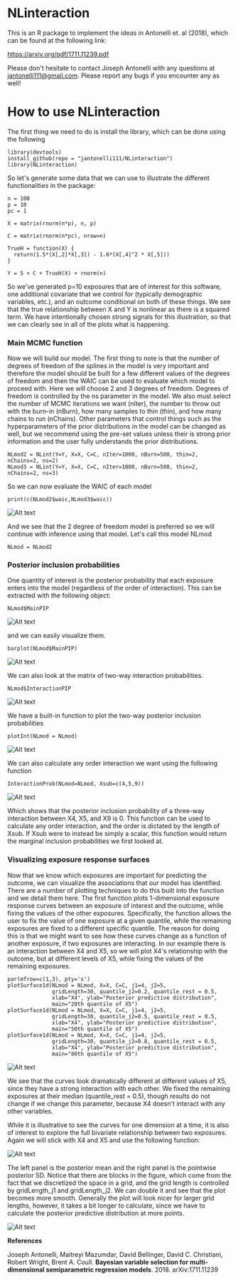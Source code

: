 # NLinteraction

This is an R package to implement the ideas in Antonelli et. al (2018), which can be found at the following link:

https://arxiv.org/pdf/1711.11239.pdf

Please don't hesitate to contact Joseph Antonelli with any questions at jantonelli111@gmail.com. Please report any bugs if you encounter any as well!

# How to use NLinteraction

The first thing we need to do is install the library, which can be done using the following

```
library(devtools)
install_github(repo = "jantonelli111/NLinteraction")
library(NLinteraction)
```

So let's generate some data that we can use to illustrate the different functionalities in the package:

```
n = 100
p = 10
pc = 1

X = matrix(rnorm(n*p), n, p)

C = matrix(rnorm(n*pc), nrow=n)

TrueH = function(X) {
  return(1.5*(X[,2]*X[,3]) - 1.6*(X[,4]^2 * X[,5]))
}

Y = 5 + C + TrueH(X) + rnorm(n)
```

So we've generated p=10 exposures that are of interest for this software, one additional covariate that we control for (typically demographic variables, etc.), and an outcome conditional on both of these things. We see that the true relationship between X and Y is nonlinear as there is a squared term. We have intentionally chosen strong signals for this illustration, so that we can clearly see in all of the plots what is happening.

### Main MCMC function

Now we will build our model. The first thing to note is that the number of degrees of freedom of the splines in the model is very important and therefore the model should be built for a few different values of the degrees of freedom and then the WAIC can be used to evaluate which model to proceed with. Here we will choose 2 and 3 degrees of freedom. Degrees of freedom is controlled by the ns parameter in the model. We also must select the number of MCMC iterations we want (nIter), the number to throw out with the burn-in (nBurn), how many samples to thin (thin), and how many chains to run (nChains). Other parameters that control things such as the hyperparameters of the prior distributions in the model can be changed as well, but we recommend using the pre-set values unless their is strong prior information and the user fully understands the prior distributions.

```
NLmod2 = NLint(Y=Y, X=X, C=C, nIter=1000, nBurn=500, thin=2, nChains=2, ns=2)
NLmod3 = NLint(Y=Y, X=X, C=C, nIter=1000, nBurn=500, thin=2, nChains=2, ns=3)
```

So we can now evaluate the WAIC of each model

```
print(c(NLmod2$waic,NLmod3$waic))
```
![Alt text](images/plot1.png)

And we see that the 2 degree of freedom model is preferred so we will continue with inference using that model. Let's call this model NLmod

```
NLmod = NLmod2
```

### Posterior inclusion probabilities

One quantity of interest is the posterior probability that each exposure enters into the model (regardless of the order of interaction). This can be extracted with the following object:

```
NLmod$MainPIP
```

![Alt text](images/plot2.png)

and we can easily visualize them.

```
barplot(NLmod$MainPIP)
```

![Alt text](images/plot3.png)

We can also look at the matrix of two-way interaction probabilities.

```
NLmod$InteractionPIP
```

![Alt text](images/plot4.png)

We have a built-in function to plot the two-way posterior inclusion probabilities

```
plotInt(NLmod = NLmod)
```

![Alt text](images/plot5.png)

We can also calculate any order interaction we want using the following function

```
InteractionProb(NLmod=NLmod, Xsub=c(4,5,9))
```

![Alt text](images/plot6.png)

Which shows that the posterior inclusion probability of a three-way interaction between X4, X5, and X9 is 0. This function can be used to calculate any order interaction, and the order is dictated by the length of Xsub. If Xsub were to instead be simply a scalar, this function would return the marginal inclusion probabilities we first looked at. 

### Visualizing exposure response surfaces

Now that we know which exposures are important for predicting the outcome, we can visualize the associations that our model has identified. There are a number of plotting techniques to do this built into the function and we detail them here. The first function plots 1-dimensional exposure response curves between an exposure of interest and the outcome, while fixing the values of the other exposures. Specifically, the function allows the user to fix the value of one exposure at a given quantile, while the remaining exposures are fixed to a different specific quantile. The reason for doing this is that we might want to see how these curves change as a function of another exposure, if two exposures are interacting. In our example there is an interaction between X4 and X5, so we will plot X4's relationship with the outcome, but at different levels of X5, while fixing the values of the remaining exposures.

```
par(mfrow=c(1,3), pty='s')
plotSurface1d(NLmod = NLmod, X=X, C=C, j1=4, j2=5,
              gridLength=30, quantile_j2=0.2, quantile_rest = 0.5,
              xlab="X4", ylab="Posterior predictive distribution",
              main="20th quantile of X5")
plotSurface1d(NLmod = NLmod, X=X, C=C, j1=4, j2=5,
              gridLength=30, quantile_j2=0.5, quantile_rest = 0.5,
              xlab="X4", ylab="Posterior predictive distribution",
              main="50th quantile of X5")
plotSurface1d(NLmod = NLmod, X=X, C=C, j1=4, j2=5,
              gridLength=30, quantile_j2=0.8, quantile_rest = 0.5,
              xlab="X4", ylab="Posterior predictive distribution",
              main="80th quantile of X5")

```

![Alt text](images/plot7.png)

We see that the curves look dramatically different at different values of X5, since they have a strong interaction with each other. We fixed the remaining exposures at their median (quantile_rest = 0.5), though results do not change if we change this parameter, because X4 doesn't interact with any other variables. 

While it is illustrative to see the curves for one dimension at a time, it is also of interest to explore the full bivariate relationship between two exposures. Again we will stick with X4 and X5 and use the following function:

![Alt text](images/plot8.png)

The left panel is the posterior mean and the right panel is the pointwise posterior SD. Notice that there are blocks in the figure, which come from the fact that we discretized the space in a grid, and the grid length is controlled by gridLength_j1 and gridLength_j2. We can double it and see that the plot becomes more smooth. Generally the plot will look nicer for larger grid lengths, however, it takes a bit longer to calculate, since we have to calculate the posterior predictive distribution at more points.

![Alt text](images/plot9.png)

**References**

Joseph Antonelli, Maitreyi Mazumdar, David Bellinger, David C. Christiani, Robert Wright, Brent A. Coull. **Bayesian variable selection for multi-dimensional semiparametric regression models**. 2018. arXiv:1711.11239
